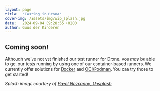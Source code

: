 ```yaml
---
layout: page
title:  "Testing in Drone"
cover-img: /assets/img/wip_splash.jpg
date:   2024-09-04 09:28:55 +0200
author: Guus der Kinderen
---
```


## Coming soon!

Although we've not yet finished our test runner for Drone, you _may_ be able to get our tests running by using one of our container-based runners. We currently offer solutions for [Docker](/documentation/docker) and [OCI/Podman](/documentation/podman). You can try those to get started!

_Splash image courtesy of [Pavel Neznanov, Unsplash](https://unsplash.com/photos/silver-and-gold-round-accessory-w95Fb7EEcjE?utm_content=creditShareLink&utm_medium=referral&utm_source=unsplash)_
